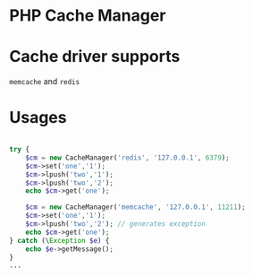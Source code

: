 # PHP Cache Manager

# Cache driver supports
`memcache` and `redis`

# Usages

```php

try {
    $cm = new CacheManager('redis', '127.0.0.1', 6379);
    $cm->set('one','1');
    $cm->lpush('two','1');
    $cm->lpush('two','2');
    echo $cm->get('one');

    $cm = new CacheManager('memcache', '127.0.0.1', 11211);
    $cm->set('one','1');
    $cm->lpush('two','2'); // generates exception
    echo $cm->get('one');
} catch (\Exception $e) {
    echo $e->getMessage();
}
...
